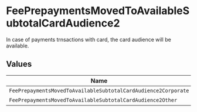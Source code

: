 # FeePrepaymentsMovedToAvailableSubtotalCardAudience2

In case of payments trnsactions with card, the card audience will be available.


## Values

| Name                                                           | Value                                                          |
| -------------------------------------------------------------- | -------------------------------------------------------------- |
| `FeePrepaymentsMovedToAvailableSubtotalCardAudience2Corporate` | corporate                                                      |
| `FeePrepaymentsMovedToAvailableSubtotalCardAudience2Other`     | other                                                          |